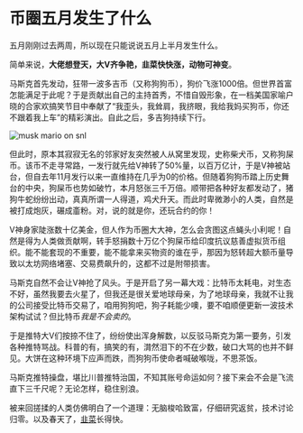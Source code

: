 # 币圈五月发生了什么

五月刚刚过去两周，所以现在只能说说五月上半月发生什么。

简单来说，**大佬想登天，大V齐争艳，韭菜快快涨，动物可神变**。

马斯克首先发动，狂带一波多吉币（又称狗狗币），狗价飞涨1000倍。但世界首富怎能满足于此呢？于是贡献出自己的主持首秀，不惜自毁形象，在一档美国家喻户晓的合家欢搞笑节目中奉献了“我歪头，我耸肩，我挤眼，我给我妈买狗币，你还不跟着我上车”的精彩演出。自此之后，多吉狗持续下行。

![musk mario on snl](https://cdn.jsdelivr.net/gh/Zheng-Shilin/shilin-blog/images/elonmuskwario1024.jpg)

但此时，原本其寂寂无名的邻家好友突然被人从窝里发现，史称柴犬币，又称狗屎币。该币不走寻常路，一发行就先给V神转了50%量，以百万亿计，于是V神被站台，但自去年11月发行以来一直维持在几乎为0的价格。但随着狗狗币踏上历史舞台的中央，狗屎币也势如破竹，本月怒张三千万倍。顺带把各种好友都发动了，猪狗牛蛇纷纷出动，真真所谓一人得道，鸡犬升天。而此时卑微渺小的人类，自然是被打成炮灰，碾成齑粉。对，说的就是你，还玩合约的你！

V神身家陡涨数十亿美金，但人作为币圈大大神，怎么会贪图这点蝇头小利呢！自然是得为人类做贡献啊，转手怒捐数十万亿个狗屎币给印度抗议慈善虚拟货币组织。能不能套现的不重要，能不能拿来买物资的谁在乎，那因为怒转超大额币量导致以太坊网络堵塞、交易费飙升的，这都不过是附带损害。

马斯克自然不会让V神抢了风头。于是开启了另一幕大戏：比特币太耗电，对生态不好，虽然我要去火星了，但我还是很关爱地球母亲，为了地球母亲，我就不让我的公司接受比特币交易了，咱用狗狗吧，狗子耗能少噢，要不咱顺便更新一波技术架构试试？但比特币*我是不会卖的*。

于是推特大V们按捺不住了，纷纷使出浑身解数，以反驳马斯克为第一要务，引发各种推特骂战。科普的有，搞笑的有，潸然泪下的不在少数，破口大骂的也并不鲜见。大饼在这种环境下应声而跌，而狗狗币使命者喊破喉咙，不思茶饭。

马斯克推特操盘，堪比川普推特治国，不知其账号命运如何？接下来会不会是飞流直下三千尺呢？无论怎样，稳住别浪。

被来回搓揉的人类仿佛明白了一个道理：无脑梭哈致富，仔细研究返贫，技术讨论归零。以及春天了，[韭菜](https://www.bilibili.com/s/video/BV1gy4y1Y7Yc)长得快。

